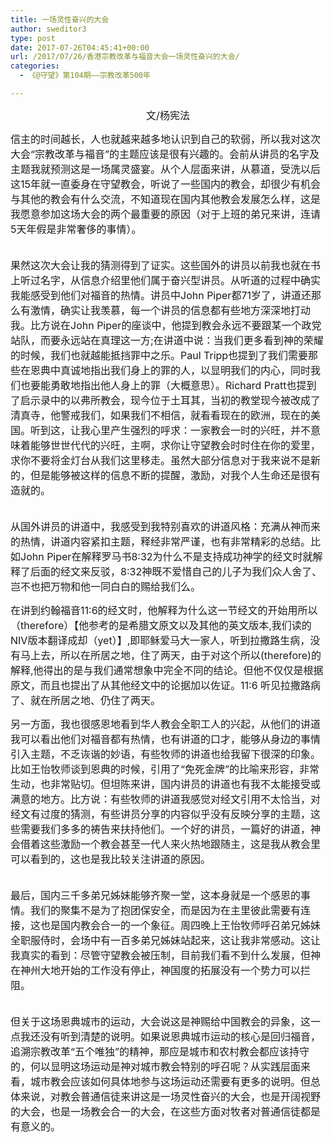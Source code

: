 ```yaml
---
title: 一场灵性奋兴的大会
author: sweditor3
type: post
date: 2017-07-26T04:45:41+00:00
url: /2017/07/26/香港宗教改革与福音大会一场灵性奋兴的大会/
categories:
  - 《@守望》第104期——宗教改革500年

---
```

<p style="text-align: center;">
  <span style="font-size: 12pt;">文/杨宪法</span>
</p>

<span style="font-size: 12pt;">信主的时间越长，人也就越来越多地认识到自己的软弱，所以我对这次大会“宗教改革与福音”的主题应该是很有兴趣的。会前从讲员的名字及主题我就预测这是一场属灵盛宴。从个人层面来讲，从慕道，受洗以后这15年就一直委身在守望教会，听说了一些国内的教会，却很少有机会与其他的教会有什么交流，不知道现在国内其他教会发展怎么样，这是我愿意参加这场大会的两个最重要的原因（对于上班的弟兄来讲，连请5天年假是非常奢侈的事情）。</span>
  
<span style="font-size: 12pt;"><br /> 果然这次大会让我的猜测得到了证实。这些国外的讲员以前我也就在书上听过名字，从信息介绍里他们属于奋兴型讲员。从听道的过程中确实我能感受到他们对福音的热情。讲员中John Piper都71岁了，讲道还那么有激情，确实让我羡慕，每一个讲员的信息都有些地方深深地打动我。比方说在John Piper的座谈中，他提到教会永远不要跟某一个政党站队，而要永远站在真理这一方;在讲道中说：当我们更多看到神的荣耀的时候，我们也就越能抵挡罪中之乐。Paul Tripp也提到了我们需要那些在恩典中真诚地指出我们身上的罪的人，以显明我们的内心，同时我们也要能勇敢地指出他人身上的罪（大概意思）。Richard Pratt也提到了启示录中的以弗所教会，现今位于土耳其，当初的教堂现今被改成了清真寺，他警戒我们，如果我们不相信，就看看现在的欧洲，现在的美国。听到这，让我心里产生强烈的呼求：一家教会一时的兴旺，并不意味着能够世世代代的兴旺，主啊，求你让守望教会时时住在你的爱里，求你不要将金灯台从我们这里移走。虽然大部分信息对于我来说不是新的，但是能够被这样的信息不断的提醒，激励，对我个人生命还是很有造就的。</span>
  
<span style="font-size: 12pt;"><br /> 从国外讲员的讲道中，我感受到我特别喜欢的讲道风格：充满从神而来的热情，讲道内容紧扣主题，释经非常严谨，也有非常精彩的总结。比如John Piper在解释罗马书8:32为什么不是支持成功神学的经文时就解释了后面的经文来反驳，8:32神既不爱惜自己的儿子为我们众人舍了、岂不也把万物和他一同白白的赐给我们么。</span>
  
<span style="font-size: 12pt;">在讲到约翰福音11:6的经文时，他解释为什么这一节经文的开始用所以（therefore）【他参考的是希腊文原文以及其他的英文版本,我们读的NIV版本翻译成却（yet）】,即耶稣爱马大一家人，听到拉撒路生病，没有马上去，所以在所居之地，住了两天，由于对这个所以(therefore)的解释,他得出的是与我们通常想象中完全不同的结论。但他不仅仅是根据原文，而且也提出了从其他经文中的论据加以佐证。11:6 听见拉撒路病了、就在所居之地、仍住了两天。</span>

<span style="font-size: 12pt;">另一方面，我也很感恩地看到华人教会全职工人的兴起，从他们的讲道我可以看出他们对福音都有热情，也有讲道的口才，能够从身边的事情引入主题，不乏诙谐的妙语，有些牧师的讲道也给我留下很深的印象。比如王怡牧师谈到恩典的时候，引用了“免死金牌”的比喻来形容，非常生动，也非常贴切。但坦陈来讲，国内讲员的讲道也有我不太能接受或满意的地方。比方说：有些牧师的讲道我感觉对经文引用不太恰当，对经文有过度的猜测，有些讲员分享的内容似乎没有反映分享的主题，这些需要我们多多的祷告来扶持他们。一个好的讲员，一篇好的讲道，神会借着这些激励一个教会甚至一代人来火热地跟随主，这是我从教会里可以看到的，这也是我比较关注讲道的原因。</span>
  
<span style="font-size: 12pt;"><br /> 最后，国内三千多弟兄姊妹能够齐聚一堂，这本身就是一个感恩的事情。我们的聚集不是为了抱团保安全，而是因为在主里彼此需要有连接，这也是国内教会合一的一个象征。周四晚上王怡牧师呼召弟兄姊妹全职服侍时，会场中有一百多弟兄姊妹站起来，这让我非常感动。这让我真实的看到：尽管守望教会被压制，目前我们看不到什么发展，但神在神州大地开始的工作没有停止，神国度的拓展没有一个势力可以拦阻。</span>
  
<span style="font-size: 12pt;"><br /> 但关于这场恩典城市的运动，大会说这是神赐给中国教会的异象，这一点我还没有听到清楚的说明。如果说恩典城市运动的核心是回归福音，追溯宗教改革“五个唯独”的精神，那应是城市和农村教会都应该持守的，何以显明这场运动是神对城市教会特别的呼召呢？从实践层面来看，城市教会应该如何具体地参与这场运动还需要有更多的说明。但总体来说，对教会普通信徒来讲这是一场灵性奋兴的大会，也是开阔视野的大会，也是一场教会合一的大会，在这些方面对牧者对普通信徒都是有意义的。</span>